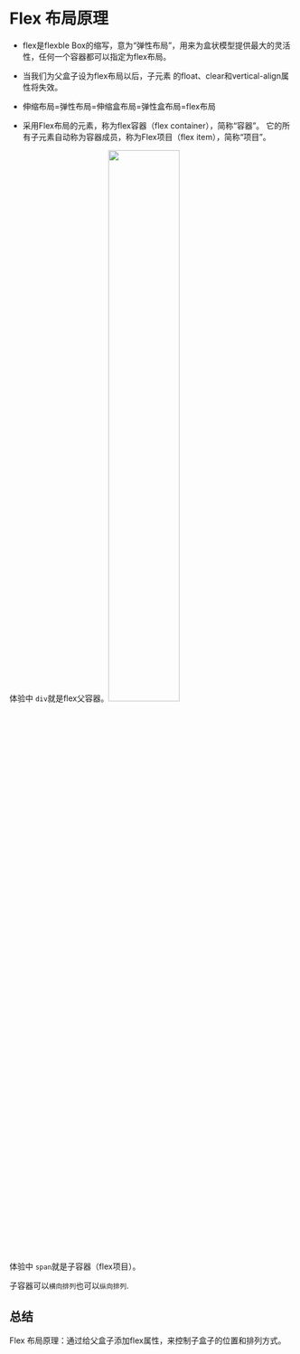 # Flex 布局原理

- flex是flexble Box的缩写，意为“弹性布局”，用来为盒状模型提供最大的灵活性，任何一个容器都可以指定为flex布局。
- 当我们为父盒子设为flex布局以后，子元素 的float、clear和vertical-align属性将失效。
- 伸缩布局=弹性布局=伸缩盒布局=弹性盒布局=flex布局

- 采用Flex布局的元素，称为flex容器（flex container），简称“容器”。
它的所有子元素自动称为容器成员，称为Flex项目（flex item），简称“项目”。



体验中 `div`就是flex父容器。<img src="/images/mobile/flex/002.png" style="width: 50%; display:inline-block; margin: 0 ;">

体验中 `span`就是子容器（flex项目）。

子容器可以`横向排列`也可以`纵向排列`.

## 总结

Flex 布局原理：通过给父盒子添加flex属性，来控制子盒子的位置和排列方式。